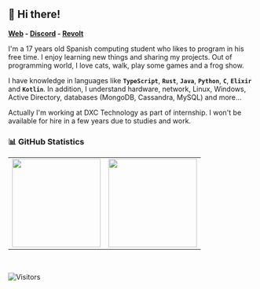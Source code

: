 ## 👋 Hi there!

**[Web](https://gatomo.ga) - [Discord](https://gatomo.ga/discord) - [Revolt](https://gatomo.ga/revolt)**

I'm a 17 years old Spanish computing student who likes to program in his free time.
I enjoy learning new things and sharing my projects. Out of programming world, I love cats, walk, play some games and a frog show.

I have knowledge in languages like **`TypeScript`**, **`Rust`**, **`Java`**, **`Python`**, **`C`**, **`Elixir`** and **`Kotlin`**.
In addition, I understand hardware, network, Linux, Windows, Active Directory, databases (MongoDB, Cassandra, MySQL) and more...

Actually I'm working at DXC Technology as part of internship. I won't be available for hire in a few years due to studies and work.

### 📊 GitHub Statistics
<table>
  <tr>
	<td align="center" style="padding=0;width=50%;">
	  <img align="center" style="padding=0;" src="https://github-readme-stats.vercel.app/api/?username=gatomod&show_icons=true&title_color=60a5fa&text_color=f8fafc&theme=react&hide_border=true&count_private=true&bg_color=0f172a" height="180" />
	</td>
	<td align="center" style="padding=0;width=50%;">
	  <img align="center" style="padding=0;" src="https://github-readme-stats.vercel.app/api/top-langs/?username=gatomod&title_color=60a5fa&text_color=f8fafc&theme=react&hide_border=true&count_private=true&layout=compact&bg_color=0f172a" height="180" />
	</td>
  </tr>
</table>

<br />

![Visitors](https://api.visitorbadge.io/api/visitors?path=https%3A%2F%2Fgithub.com%2Fgatomod&label=Visitors%20(since%20May%202023)&countColor=%23263759)


